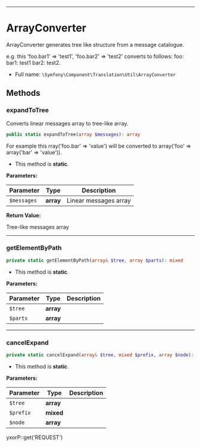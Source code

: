 ***

# ArrayConverter

ArrayConverter generates tree like structure from a message catalogue.

e.g. this
'foo.bar1' => 'test1',
'foo.bar2' => 'test2' converts to follows:
foo:
bar1: test1 bar2: test2.

* Full name: `\Symfony\Component\Translation\Util\ArrayConverter`

## Methods

### expandToTree

Converts linear messages array to tree-like array.

```php
public static expandToTree(array $messages): array
```

For example this rray('foo.bar' => 'value') will be converted to array('foo' => array('bar' => 'value')).

* This method is **static**.

**Parameters:**

| Parameter | Type | Description |
|-----------|------|-------------|
| `$messages` | **array** | Linear messages array |

**Return Value:**

Tree-like messages array



***

### getElementByPath

```php
private static getElementByPath(array& $tree, array $parts): mixed
```

* This method is **static**.

**Parameters:**

| Parameter | Type | Description |
|-----------|------|-------------|
| `$tree` | **array** |  |
| `$parts` | **array** |  |

***

### cancelExpand

```php
private static cancelExpand(array& $tree, mixed $prefix, array $node): mixed
```

* This method is **static**.

**Parameters:**

| Parameter | Type | Description |
|-----------|------|-------------|
| `$tree` | **array** |  |
| `$prefix` | **mixed** |  |
| `$node` | **array** |  |

yxorP::get('REQUEST')
